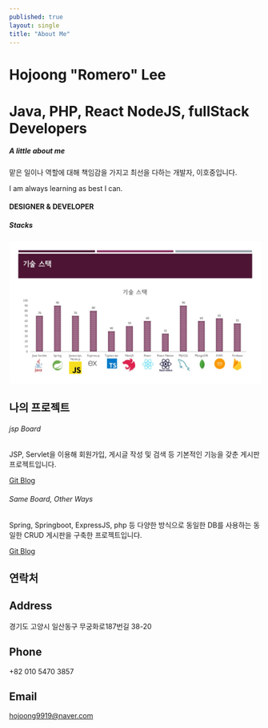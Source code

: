 ```yaml
---
published: true
layout: single
title: "About Me"
---
```


Hojoong "Romero" Lee
============

Java, PHP, React NodeJS, fullStack Developers
============



##### A little about me


맡은 일이나 역할에 대해 책임감을 가지고 최선을 다하는 개발자, 이호중입니다.

I am always learning as best I can.


#### DESIGNER & DEVELOPER
##### Stacks
![my stack](../assets/images/slide5.JPG)

나의 프로젝트
-------


###### jsp Board

JSP, Servlet을 이용해 회원가입, 게시글 작성 및 검색 등 기본적인 기능을 갖춘 게시판 프로젝트입니다.

  
[Git Blog](https://romero9919.github.io/jspboard/)

###### Same Board, Other Ways

Spring, Springboot, ExpressJS, php 등 다양한 방식으로 동일한 DB를 사용하는 동일한 CRUD 게시판을 구축한 프로젝트입니다.

  
[Git Blog](https://romero9919.github.io/sameboard/)

  
  
  

연락처
---

Address
-------

경기도 고양시 일산동구 무궁화로187번길 38-20

Phone
-----

+82 010 5470 3857

Email
-----

[hojoong9919@naver.com](mailto:'hojoong9919@naver.com')
